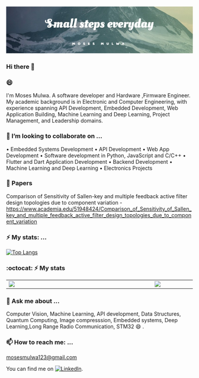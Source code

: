 [![Header](header.jpeg "Header")](https://mulwa.co.ke/)

### Hi there 👋

### 😄 
I'm Moses Mulwa. A software developer and Hardware ,Firmware Engineer.
My academic background is in Electronic and Computer Engineering, with experience spanning API Development, Embedded Development, Web Application Building, Machine Learning and Deep Learning, Project Management, and Leadership domains.


### 👯 I’m looking to collaborate on ...
• Embedded Systems Development
• API Development
• Web App Development
• Software development in Python, JavaScript and C/C++
• Flutter and Dart Application Development
• Backend Development
• Machine Learning and Deep Learning
• Electronics Projects
<!--
**mosesmulwa-bebop/mosesmulwa-bebop** is a ✨ _special_ ✨ repository because its `README.md` (this file) appears on your GitHub profile.

Here are some ideas to get you started:

- 🔭 I’m currently working on ...
- 🌱 I’m currently learning ...
- 👯 I’m looking to collaborate on ...
- 🤔 I’m looking for help with ...
- 💬 Ask me about ...
- 📫 How to reach me: ...
- 😄 Pronouns: ...

-->


### 🔭 Papers
Comparison of Sensitivity of Sallen-key and multiple feedback active filter design topologies due to component variation - https://www.academia.edu/51948424/Comparison_of_Sensitivity_of_Sallen_key_and_multiple_feedback_active_filter_design_topologies_due_to_component_variation


### ⚡ My stats: ...

[![Top Langs](https://github-readme-stats.vercel.app/api/top-langs/?username=mosesmulwa-bebop&layout=compact&langs_count=8)](https://github.com/anuraghazra/github-readme-stats)

### :octocat: ⚡ My stats
  <table>
  <tr>
      <td><img width="380px" align="left" src="https://github-readme-stats.vercel.app/api?username=mosesmulwa-bebop&show_icons=true&count_private=true&include_all_commits&theme=tokyonight"/></td>
     <td><img width="400px" align="left" src="https://github-readme-streak-stats.herokuapp.com/?user=mosesmulwa-bebop&show_icons=true&locale=en&layout=compact&theme=tokyonight"/></td>
    
    

    

    
  </tr>   
  
   
   
  
  
  </tr>
  
       
  
</table>

### 💬 Ask me about ...
Computer Vision, Machine Learning, API development, Data Structures, Quantum Computing, Image compresssion, Embedded systems, Deep Learning,Long Range Radio Communication, STM32 😄 .

### 📫 How to reach me: ...
mosesmulwa123@gmail.com
<!-- Actual text -->

You can find me on [![LinkedIn][3.2]][3].

<!-- Icons -->


[3.2]: https://raw.githubusercontent.com/MartinHeinz/MartinHeinz/master/linkedin-3-16.png (LinkedIn icon without padding)

<!-- Links to your social media accounts -->


[3]: https://www.linkedin.com/in/moses-mulwa/
